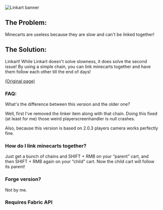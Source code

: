 ![Linkart banner](https://user-images.githubusercontent.com/104443436/235352554-84561cd0-9313-4107-a349-7c8c831ecb90.png)

## The Problem:
Minecarts are useless because they are slow and can't be linked together!

## The Solution:
Linkart! While Linkart doesn't solve slowness, it does solve the second issue! By using a simple chain, you can link minecarts together and have them follow each other till the end of days!

[(Original page)](https://www.curseforge.com/minecraft/mc-mods/linkart-fabric)

### FAQ:

What's the difference between this version and the older one?

Well, first I've removed the linker item along with that chain. Doing this fixed (at least for me) those weird playerscreenhandler is null crashes.

Also, because this version is based on 2.0.3 players camera works perfectly fine.



### How do I link minecarts together?

Just get a bunch of chains and SHIFT + RMB on your “parent” cart, and then SHIFT + RMB again on your “child” cart. Now the child cart will follow its parent!

### Forge version?

Not by me.

### Requires Fabric API